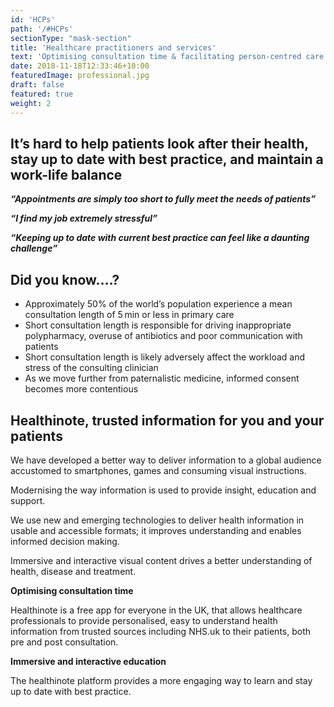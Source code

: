 ```yaml
---
id: 'HCPs'
path: '/#HCPs'
sectionType: "mask-section"
title: 'Healthcare practitioners and services'
text: 'Optimising consultation time & facilitating person-centred care'
date: 2018-11-18T12:33:46+10:00
featuredImage: professional.jpg
draft: false
featured: true
weight: 2
---
```


## It’s hard to help patients look after their health, stay up to date with best practice, and maintain a work-life balance 

***“Appointments are simply too short to fully meet the needs of patients”*** 

***“I find my job extremely stressful”***

***“Keeping up to date with current best practice can feel like a daunting challenge”***

## Did you know….? 

- Approximately 50% of the world’s population experience a mean consultation length of 5 min or less in primary care
- Short consultation length is responsible for driving inappropriate polypharmacy, overuse of antibiotics and poor communication with patients
- Short consultation length is likely adversely affect the workload and stress of the consulting clinician
- As we move further from paternalistic medicine, informed consent becomes more contentious
<!-- - [Montgomery ruling](https://www.bmj.com/content/357/bmj.j2224)
- [Health.org report](https://www.health.org.uk/publications/reports/feeling-the-strain) -->

## Healthinote, trusted information for you and your patients 

We have developed a better way to deliver information to a global audience accustomed to smartphones, games and consuming visual instructions.

Modernising the way information is used to provide insight, education and support.

We use new and emerging technologies to deliver health information in usable and accessible formats; it improves understanding and enables informed decision making.

Immersive and interactive visual content drives a better understanding of health, disease and treatment. 

**Optimising consultation time**

Healthinote is a free app for everyone in the UK, that allows healthcare professionals to provide personalised, easy to understand health information from trusted sources including NHS.uk to their patients, both pre and post consultation.

**Immersive and interactive education**

The healthinote platform provides a more engaging way to learn and stay up to date with best practice.